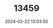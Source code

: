 ---
title: "13459"
category: "Microtus transcaspicus"
draft: false
date: 2024-02-22 13:03:50
languages:
  English: ["Middle East Vole", "Transcaspian Vole", "Baluchistan Vole"]
  Russian: ["Zakaspiiskaya Polyovka"]
---